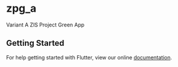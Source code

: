 # zpg_a

Variant A ZIS Project Green App

## Getting Started

For help getting started with Flutter, view our online
[documentation](http://flutter.io/).

